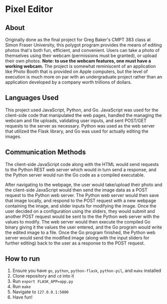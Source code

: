 # Pixel Editor

## About

Originally done as the final project for Greg Baker's CMPT 383 class at Simon Fraser University, this polygot program provides the means of editing photos that's both fun, efficient, and convenient. Users can take a photo of themselves using their webcam (permissions must be granted), or upload their own photos. **Note: to use the webcam features, one must have a working webcam.** The project is somewhat reminiscent of an application like Photo Booth that is provided on Apple computers, but the level of execution is much more on par with an undergraduate project rather than an application developed by a company worth trillions of dollars.

## Languages Used

This project used JavaScript, Python, and Go. JavaScript was used for the client-side code that manipulated the web pages, handled the managing the webcam and file uploads, validating user inputs, and sent POST/GET requests to the server as necessary. Python was used as the web server that utilized the Flask library, and Go was used for actually editing the images.

## Communication Methods

The client-side JavaScript code along with the HTML would send requests to the Python REST web server which would in turn send a response, and the Python server would run the Go code as a compiled executable.

After navigating to the webpage, the user would take/upload their photo and the client-side JavaScript would then send the image data as a POST request to the Python web server. The Python web server would then save that image locally, and respond to the POST request with a new webpage containing the image, and slider inputs for modifying the image. Once the user decided on a configuration using the sliders, they would submit and another POST request would be sent to the the Python web server with the values to modify. The web server would then execute the compiled Go binary giving it the values the user entered, and the Go program would write the edited image to a file. Once the Go program finished, the Python web server would send the modified image (along with the input sliders for further editing) back to the user as a response to the POST request.

## How to run

1. Ensure you have `go`, `python`, `python-flask`, `python-pil`, and `make` installed
1. Clone repository and `cd` into it
1. Run `export FLASK_APP=app.py`
1. Run `make`
1. Navigate to `127.0.0.1:5000`
1. Have fun!

